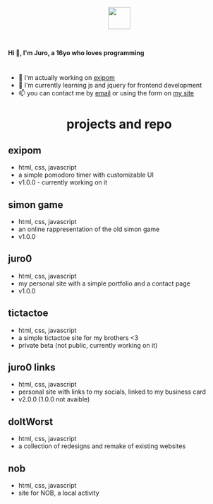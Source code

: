 <p align="center"> 
	<img src="https://github.com/Juro0/Juro0.github.io/blob/main/assets/img/linear.png?raw=true" height="50px">
 </p>
 <br>
 
**Hi 👋, I'm Juro, a 16yo who loves programming**
#
- 🔭 I'm actually working on [exipom](#exipom)
- 🌱 I'm currently learning js and jquery for frontend development
- 📫 you can contact me by [email](mailto:jurigemignani7@gmail.com) or using the form on [my site](https://juro0.github.io#contacts)

<h1 align="center">projects and repo</h1>

## exipom
- html, css, javascript
- a simple pomodoro timer with customizable UI
- v1.0.0 - currently working on it

## simon game
- html, css, javascript
- an online rappresentation of the old simon game
- v1.0.0

## juro0
- html, css, javascript
- my personal site with a simple portfolio and a contact page
- v1.0.0

## tictactoe
- html, css, javascript
- a simple tictactoe site for my brothers <3
- private beta (not public, currently working on it)

## juro0 links
- html, css, javascript
- personal site with links to my socials, linked to my business card
- v2.0.0 (1.0.0 not avaible)

## doItWorst
- html, css, javascript
- a collection of redesigns and remake of existing websites

## nob
- html, css, javascript
- site for NOB, a local activity
